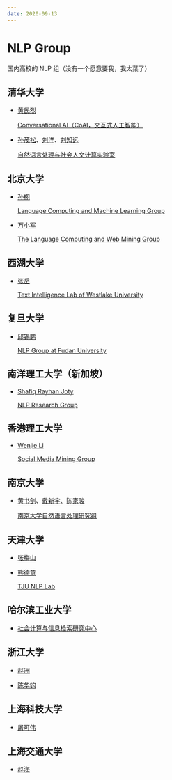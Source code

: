 ```yaml
---
date: 2020-09-13
---
```


# NLP Group

国内高校的 NLP 组（没有一个愿意要我，我太菜了）

<!-- more -->

## 清华大学

- [黄民烈](http://coai.cs.tsinghua.edu.cn/hml/)

  [Conversational AI（CoAI，交互式人工智能）](http://coai.cs.tsinghua.edu.cn/news/)

- [孙茂松](http://nlp.csai.tsinghua.edu.cn/)、[刘洋](http://114.215.64.60:8094/~ly/)、[刘知远](http://114.215.64.60:8094/~lzy/recruitment.html)

  [自然语言处理与社会人文计算实验室](http://nlp.csai.tsinghua.edu.cn/)


## 北京大学

- [孙栩](http://xusun.org/)

  [Language Computing and Machine Learning Group](https://lanco.pku.edu.cn/index.htm)

- [万小军](https://wanxiaojun.github.io/)

  [The Language Computing and Web Mining Group](http://www.icst.pku.edu.cn/lcwm)


## 西湖大学

- [张岳](https://frcchang.github.io/index.html)

  [Text Intelligence Lab of Westlake University](https://nlp.westlake.edu.cn/index.htm)


## 复旦大学

- [邱锡鹏](https://xpqiu.github.io)

  [NLP Group at Fudan University](https://github.com/FudanNLP)


## 南洋理工大学（新加坡）

- [Shafiq Rayhan Joty](https://raihanjoty.github.io/)

  [NLP Research Group](https://ntunlpsg.github.io/)


## 香港理工大学

- [Wenjie Li](http://www4.comp.polyu.edu.hk/~cswjli/)

  [Social Media Mining Group](http://www4.comp.polyu.edu.hk/~cswjli/Group.html)


## 南京大学

- [黄书剑](http://nlp.nju.edu.cn/huangsj/)、[戴新宇](https://cs.nju.edu.cn/daixinyu/)、[陈家骏](https://cs.nju.edu.cn/chenjiajun/)

  [南京大学自然语言处理研究组](http://nlp.nju.edu.cn/homepage/index.html)


## 天津大学

- [张梅山](http://zhangmeishan.github.io/)

- [熊德意](http://cic.tju.edu.cn/faculty/xiongdeyi/index.html)

  [TJU NLP Lab](https://tjunlp-lab.github.io/)


## 哈尔滨工业大学

- [社会计算与信息检索研究中心](http://ir.hit.edu.cn/)


## 浙江大学

- [赵洲](https://person.zju.edu.cn/zhaozhou)

- [陈华钧](https://person.zju.edu.cn/huajun)


## 上海科技大学

- [屠可伟](http://faculty.sist.shanghaitech.edu.cn/faculty/tukw/)


## 上海交通大学

- [赵海](http://bcmi.sjtu.edu.cn/~zhaohai/)
